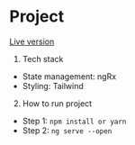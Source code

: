 # Project

[Live version](https://angular-fe-lemon.vercel.app/)

1. Tech stack

- State management: ngRx
- Styling: Tailwind

2. How to run project

- Step 1: `npm install or yarn`
- Step 2: `ng serve --open`
